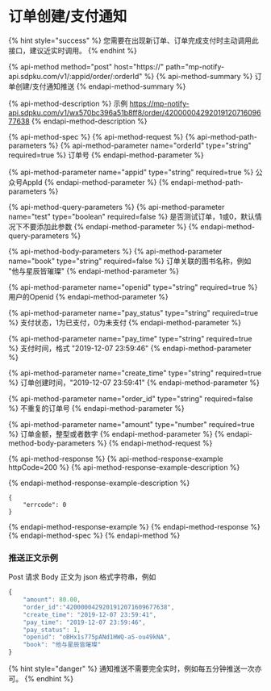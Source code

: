 # 订单创建/支付通知

{% hint style="success" %}
您需要在出现新订单、订单完成支付时主动调用此接口，建议近实时调用。
{% endhint %}

{% api-method method="post" host="https://" path="mp-notify-api.sdpku.com/v1/:appid/order/:orderId" %}
{% api-method-summary %}
订单创建/支付通知推送
{% endapi-method-summary %}

{% api-method-description %}
示例 https://mp-notify-api.sdpku.com/v1/wx570bc396a51b8ff8/order/4200000429201912071609677638
{% endapi-method-description %}

{% api-method-spec %}
{% api-method-request %}
{% api-method-path-parameters %}
{% api-method-parameter name="orderId" type="string" required=true %}
订单号
{% endapi-method-parameter %}

{% api-method-parameter name="appid" type="string" required=true %}
公众号AppId
{% endapi-method-parameter %}
{% endapi-method-path-parameters %}

{% api-method-query-parameters %}
{% api-method-parameter name="test" type="boolean" required=false %}
是否测试订单，1或0，默认情况下不要添加此参数
{% endapi-method-parameter %}
{% endapi-method-query-parameters %}

{% api-method-body-parameters %}
{% api-method-parameter name="book" type="string" required=false %}
订单关联的图书名称，例如 "他与星辰皆璀璨"
{% endapi-method-parameter %}

{% api-method-parameter name="openid" type="string" required=true %}
用户的Openid
{% endapi-method-parameter %}

{% api-method-parameter name="pay\_status" type="string" required=true %}
支付状态，1为已支付，0为未支付
{% endapi-method-parameter %}

{% api-method-parameter name="pay\_time" type="string" required=true %}
支付时间，格式 "2019-12-07 23:59:46"
{% endapi-method-parameter %}

{% api-method-parameter name="create\_time" type="string" required=true %}
订单创建时间，"2019-12-07 23:59:41"
{% endapi-method-parameter %}

{% api-method-parameter name="order\_id" type="string" required=false %}
不重复的订单号
{% endapi-method-parameter %}

{% api-method-parameter name="amount" type="number" required=true %}
订单金额，整型或者数字
{% endapi-method-parameter %}
{% endapi-method-body-parameters %}
{% endapi-method-request %}

{% api-method-response %}
{% api-method-response-example httpCode=200 %}
{% api-method-response-example-description %}

{% endapi-method-response-example-description %}

```
{
    "errcode": 0
}
```
{% endapi-method-response-example %}
{% endapi-method-response %}
{% endapi-method-spec %}
{% endapi-method %}

### 推送正文示例

Post 请求 Body 正文为 json 格式字符串，例如

```javascript
{
    "amount": 80.00,
    "order_id":"4200000429201912071609677638",
    "create_time": "2019-12-07 23:59:41",
    "pay_time": "2019-12-07 23:59:46",
    "pay_status": 1,
    "openid": "oBHx1s775pANd1HWQ-aS-ou49kNA",
    "book": "他与星辰皆璀璨"
}
```

{% hint style="danger" %}
通知推送不需要完全实时，例如每五分钟推送一次亦可。
{% endhint %}

